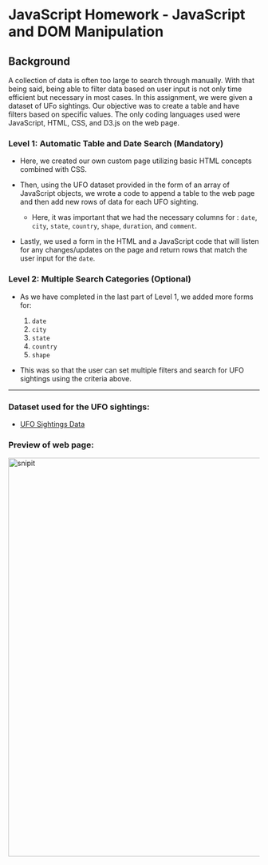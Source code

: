 # JavaScript Homework - JavaScript and DOM Manipulation

## Background

A collection of data is often too large to search through manually. With that being said, being able to filter data based on user input is not only time efficient but necessary in most cases. In this assignment, we were given a dataset of UFo sightings. Our objective was to create a table and have filters based on specific values. The only coding languages used were JavaScript, HTML, CSS, and D3.js on the web page.

### Level 1: Automatic Table and Date Search (Mandatory)

* Here, we created our own custom page utilizing basic HTML concepts combined with CSS. 

* Then, using the UFO dataset provided in the form of an array of JavaScript objects, we wrote a code to append a table to the web page and then add new rows of data for each UFO sighting. 

  * Here, it was important that we had the necessary columns for : `date`, `city`, `state`, `country`, `shape`, `duration`, and `comment`. 

* Lastly, we used a form in the HTML and a JavaScript code that will listen for any changes/updates on the page and return rows that match the user input for the `date`. 

### Level 2: Multiple Search Categories (Optional)

* As we have completed in the last part of Level 1, we added more forms for:
  1. `date`
  2. `city`
  3. `state`
  4. `country`
  5. `shape`

* This was so that the user can set multiple filters and search for UFO sightings using the criteria above.

- - -

### Dataset used for the UFO sightings: 

* [UFO Sightings Data](StarterCode/static/js/data.js)

### Preview of web page: 
<img width="798" alt="snipit" src="https://user-images.githubusercontent.com/75541219/113449844-b2f5d980-93cc-11eb-96c2-168db871790d.PNG">
